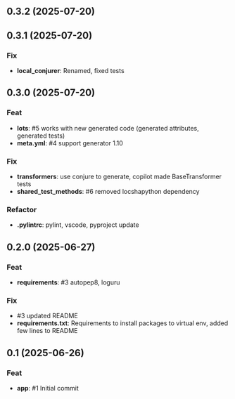 ## 0.3.2 (2025-07-20)

## 0.3.1 (2025-07-20)

### Fix

- **local_conjurer**: Renamed, fixed tests

## 0.3.0 (2025-07-20)

### Feat

- **lots**: #5 works with new generated code (generated attributes, generated tests)
- **meta.yml**: #4 support generator 1.10

### Fix

- **transformers**: use conjure to generate, copilot made BaseTransformer tests
- **shared_test_methods**: #6 removed locshapython dependency

### Refactor

- **.pylintrc**: pylint, vscode, pyproject update

## 0.2.0 (2025-06-27)

### Feat

- **requirements**: #3 autopep8, loguru

### Fix

- #3 updated README
- **requirements.txt**: Requirements to install packages to virtual env, added few lines to README

## 0.1 (2025-06-26)

### Feat

- **app**: #1 Initial commit
